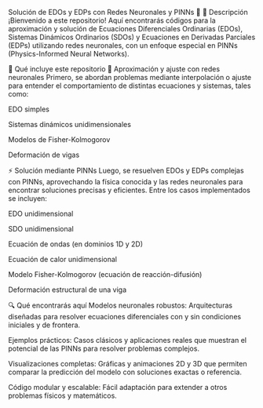Solución de EDOs y EDPs con Redes Neuronales y PINNs 🤖
📖 Descripción
¡Bienvenido a este repositorio! Aquí encontrarás códigos para la aproximación y solución de Ecuaciones Diferenciales Ordinarias (EDOs), Sistemas Dinámicos Ordinarios (SDOs) y Ecuaciones en Derivadas Parciales (EDPs) utilizando redes neuronales, con un enfoque especial en PINNs (Physics-Informed Neural Networks).

🚀 Qué incluye este repositorio
🧩 Aproximación y ajuste con redes neuronales
Primero, se abordan problemas mediante interpolación o ajuste para entender el comportamiento de distintas ecuaciones y sistemas, tales como:

EDO simples

Sistemas dinámicos unidimensionales

Modelos de Fisher-Kolmogorov

Deformación de vigas

⚡ Solución mediante PINNs
Luego, se resuelven EDOs y EDPs complejas con PINNs, aprovechando la física conocida y las redes neuronales para encontrar soluciones precisas y eficientes. Entre los casos implementados se incluyen:

EDO unidimensional

SDO unidimensional

Ecuación de ondas (en dominios 1D y 2D)

Ecuación de calor unidimensional

Modelo Fisher-Kolmogorov (ecuación de reacción-difusión)

Deformación estructural de una viga

🔍 Qué encontrarás aquí
Modelos neuronales robustos: Arquitecturas diseñadas para resolver ecuaciones diferenciales con y sin condiciones iniciales y de frontera.

Ejemplos prácticos: Casos clásicos y aplicaciones reales que muestran el potencial de las PINNs para resolver problemas complejos.

Visualizaciones completas: Gráficas y animaciones 2D y 3D que permiten comparar la predicción del modelo con soluciones exactas o referencia.

Código modular y escalable: Fácil adaptación para extender a otros problemas físicos y matemáticos.
